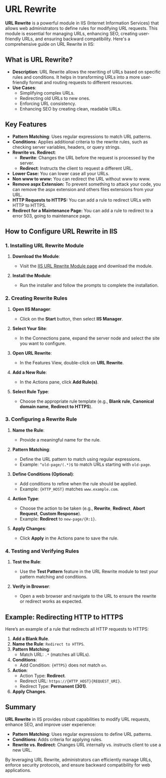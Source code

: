 # URL Rewrite

**URL Rewrite** is a powerful module in IIS (Internet Information Services) that allows web administrators to define rules for modifying URL requests. This module is essential for managing URLs, enhancing SEO, creating user-friendly URLs, and ensuring backward compatibility. Here's a comprehensive guide on URL Rewrite in IIS:

## What is URL Rewrite?

- **Description**: URL Rewrite allows the rewriting of URLs based on specific rules and conditions. It helps in transforming URLs into a more user-friendly format and routing requests to different resources.
- **Use Cases**: 
  - Simplifying complex URLs.
  - Redirecting old URLs to new ones.
  - Enforcing URL consistency.
  - Enhancing SEO by creating clean, readable URLs.

## Key Features

- **Pattern Matching**: Uses regular expressions to match URL patterns.
- **Conditions**: Applies additional criteria to the rewrite rules, such as checking server variables, headers, or query strings.
- **Rewrite vs. Redirect**:
  - **Rewrite**: Changes the URL before the request is processed by the server.
  - **Redirect**: Instructs the client to request a different URL.
- **Lower Case:** You can lower case all your URLs.
- **Non www to www:** You can redirect the URL without www to www.
- **Remove aspx Extension:** To prevent something to attack your code, you can remove the aspx extension and others files extensions from your URL.
- **HTTP Requests to HTTPS:** You can add a rule to redirect URLs with HTTP to HTTPS.
- **Redirect for a Maintenance Page:** You can add a rule to redirect to a error 503, going to maintenance page.

## How to Configure URL Rewrite in IIS

### 1. Installing URL Rewrite Module

1. **Download the Module**:
   - Visit the [IIS URL Rewrite Module page](https://www.iis.net/downloads/microsoft/url-rewrite) and download the module.

2. **Install the Module**:
   - Run the installer and follow the prompts to complete the installation.

### 2. Creating Rewrite Rules

1. **Open IIS Manager**:
   - Click on the **Start** button, then select **IIS Manager**.

2. **Select Your Site**:
   - In the Connections pane, expand the server node and select the site you want to configure.

3. **Open URL Rewrite**:
   - In the Features View, double-click on **URL Rewrite**.

4. **Add a New Rule**:
   - In the Actions pane, click **Add Rule(s)**.

5. **Select Rule Type**:
   - Choose the appropriate rule template (e.g., **Blank rule**, **Canonical domain name**, **Redirect to HTTPS**).

### 3. Configuring a Rewrite Rule

1. **Name the Rule**:
   - Provide a meaningful name for the rule.

2. **Pattern Matching**:
   - Define the URL pattern to match using regular expressions.
   - Example: `^old-page/(.*)$` to match URLs starting with `old-page`.

3. **Define Conditions (Optional)**:
   - Add conditions to refine when the rule should be applied.
   - Example: `{HTTP_HOST}` matches `www.example.com`.

4. **Action Type**:
   - Choose the action to be taken (e.g., **Rewrite**, **Redirect**, **Abort Request**, **Custom Response**).
   - Example: **Redirect** to `new-page/{R:1}`.

5. **Apply Changes**:
   - Click **Apply** in the Actions pane to save the rule.

### 4. Testing and Verifying Rules

1. **Test the Rule**:
   - Use the **Test Pattern** feature in the URL Rewrite module to test your pattern matching and conditions.

2. **Verify in Browser**:
   - Open a web browser and navigate to the URL to ensure the rewrite or redirect works as expected.

## Example: Redirecting HTTP to HTTPS

Here’s an example of a rule that redirects all HTTP requests to HTTPS:

1. **Add a Blank Rule**.
2. **Name the Rule**: `Redirect to HTTPS`.
3. **Pattern Matching**:
   - Match URL: `.*` (matches all URLs).
4. **Conditions**:
   - Add Condition: `{HTTPS}` does not match `on`.
5. **Action**:
   - Action Type: **Redirect**.
   - Redirect URL: `https://{HTTP_HOST}{REQUEST_URI}`.
   - Redirect Type: **Permanent (301)**.
6. **Apply Changes**.

## Summary

**URL Rewrite** in IIS provides robust capabilities to modify URL requests, enhance SEO, and improve user experience:

- **Pattern Matching**: Uses regular expressions to define URL patterns.
- **Conditions**: Adds criteria for applying rules.
- **Rewrite vs. Redirect**: Changes URL internally vs. instructs client to use a new URL.

By leveraging URL Rewrite, administrators can efficiently manage URLs, enforce security protocols, and ensure backward compatibility for web applications.
